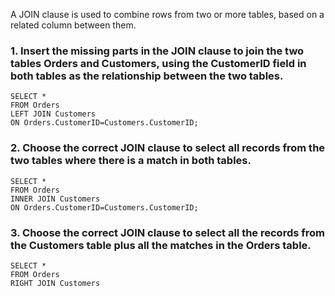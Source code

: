 A JOIN clause is used to combine rows from two or more tables, based on a related column between them.
### 1. Insert the missing parts in the JOIN clause to join the two tables Orders and Customers, using the CustomerID field in both tables as the relationship between the two tables.
```
SELECT *
FROM Orders
LEFT JOIN Customers
ON Orders.CustomerID=Customers.CustomerID;
```
### 2. Choose the correct JOIN clause to select all records from the two tables where there is a match in both tables.
```
SELECT *
FROM Orders
INNER JOIN Customers
ON Orders.CustomerID=Customers.CustomerID;
```
### 3. Choose the correct JOIN clause to select all the records from the Customers table plus all the matches in the Orders table.
```
SELECT *
FROM Orders
RIGHT JOIN Customers
